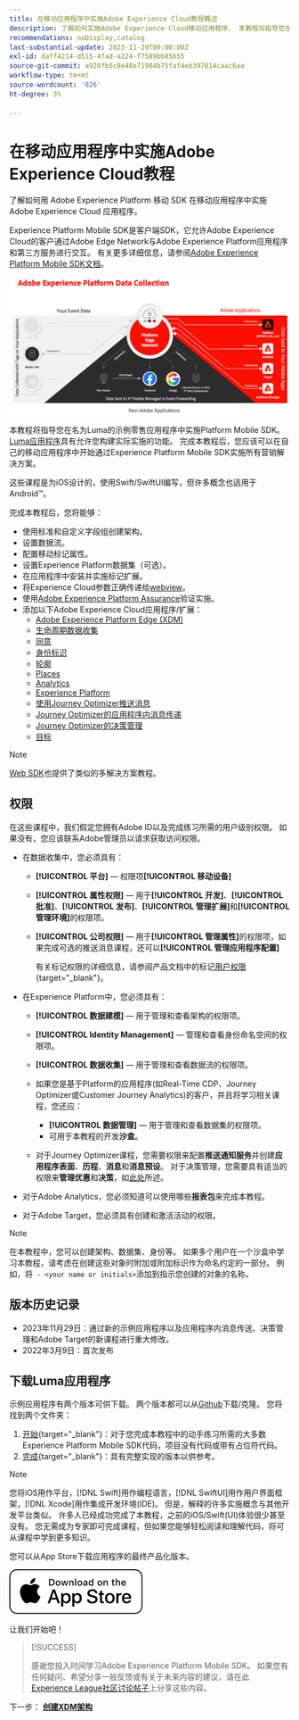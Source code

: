 ```yaml
---
title: 在移动应用程序中实施Adobe Experience Cloud教程概述
description: 了解如何实施Adobe Experience Cloud移动应用程序。 本教程将指导您在一个示例Swift应用程序中实施Experience Cloud应用程序。
recommendations: noDisplay,catalog
last-substantial-update: 2023-11-29T00:00:00Z
exl-id: daff4214-d515-4fad-a224-f7589b685b55
source-git-commit: a928fb5c8e48e71984b75faf4eb397814caac6aa
workflow-type: tm+mt
source-wordcount: '826'
ht-degree: 3%

---
```


# 在移动应用程序中实施Adobe Experience Cloud教程

了解如何用 Adobe Experience Platform 移动 SDK 在移动应用程序中实施 Adobe Experience Cloud 应用程序。

Experience Platform Mobile SDK是客户端SDK，它允许Adobe Experience Cloud的客户通过Adobe Edge Network与Adobe Experience Platform应用程序和第三方服务进行交互。 有关更多详细信息，请参阅[Adobe Experience Platform Mobile SDK文档](https://developer.adobe.com/client-sdks/home/)。

![架构](assets/architecture.png)


本教程将指导您在名为Luma的示例零售应用程序中实施Platform Mobile SDK。 [Luma应用程序](https://github.com/Adobe-Marketing-Cloud/Luma-iOS-Mobile-App)具有允许您构建实际实施的功能。 完成本教程后，您应该可以在自己的移动应用程序中开始通过Experience Platform Mobile SDK实施所有营销解决方案。

这些课程是为iOS设计的，使用Swift/SwiftUI编写，但许多概念也适用于Android™。

完成本教程后，您将能够：

* 使用标准和自定义字段组创建架构。
* 设置数据流。
* 配置移动标记属性。
* 设置Experience Platform数据集（可选）。
* 在应用程序中安装并实施标记扩展。
* 将Experience Cloud参数正确传递给[webview](web-views.md)。
* 使用[Adobe Experience Platform Assurance](assurance.md)验证实施。
* 添加以下Adobe Experience Cloud应用程序/扩展：
   * [Adobe Experience Platform Edge (XDM)](events.md)
   * [生命周期数据收集](lifecycle-data.md)
   * [同意](consent.md)
   * [身份标识](identity.md)
   * [轮廓](profile.md)
   * [Places](places.md)
   * [Analytics](analytics.md)
   * [Experience Platform](platform.md)
   * [使用Journey Optimizer推送消息](journey-optimizer-push.md)
   * [Journey Optimizer的应用程序内消息传递](journey-optimizer-inapp.md)
   * [Journey Optimizer的决策管理](journey-optimizer-offers.md)
   * [目标](target.md)


>[!NOTE]
>
>[Web SDK](../tutorial-web-sdk/overview.md)也提供了类似的多解决方案教程。

## 权限

在这些课程中，我们假定您拥有Adobe ID以及完成练习所需的用户级别权限。 如果没有，您应该联系Adobe管理员以请求获取访问权限。

* 在数据收集中，您必须具有：
   * **[!UICONTROL 平台]** — 权限项&#x200B;**[!UICONTROL 移动设备]**
   * **[!UICONTROL 属性权限]** — 用于&#x200B;**[!UICONTROL 开发]**、**[!UICONTROL 批准]**、**[!UICONTROL 发布]**、**[!UICONTROL 管理扩展]**&#x200B;和&#x200B;**[!UICONTROL 管理环境]**&#x200B;的权限项。
   * **[!UICONTROL 公司权限]** — 用于&#x200B;**[!UICONTROL 管理属性]**&#x200B;的权限项，如果完成可选的推送消息课程，还可以&#x200B;**[!UICONTROL 管理应用程序配置]**

     有关标记权限的详细信息，请参阅产品文档中的标记[用户权限](https://experienceleague.adobe.com/docs/experience-platform/tags/admin/user-permissions.html?lang=zh-hans){target="_blank"}。
* 在Experience Platform中，您必须具有：
   * **[!UICONTROL 数据建模]** — 用于管理和查看架构的权限项。
   * **[!UICONTROL Identity Management]** — 管理和查看身份命名空间的权限项。
   * **[!UICONTROL 数据收集]** — 用于管理和查看数据流的权限项。

   * 如果您是基于Platform的应用程序(如Real-Time CDP、Journey Optimizer或Customer Journey Analytics)的客户，并且将学习相关课程，您还应：
      * **[!UICONTROL 数据管理]** — 用于管理和查看数据集的权限项。
      * 可用于本教程的开发&#x200B;**沙盒**。

   * 对于Journey Optimizer课程，您需要权限来配置&#x200B;**推送通知服务**&#x200B;并创建&#x200B;**应用程序表面**、**历程**、**消息**&#x200B;和&#x200B;**消息预设**。 对于决策管理，您需要具有适当的权限来&#x200B;**管理优惠**&#x200B;和&#x200B;**决策**，如[此处](https://experienceleague.adobe.com/docs/journey-optimizer/using/access-control/privacy/high-low-permissions.html?lang=en#decisions-permissions)所述。

* 对于Adobe Analytics，您必须知道可以使用哪些&#x200B;**报表包**&#x200B;来完成本教程。

* 对于Adobe Target，您必须具有创建和激活活动的权限。


>[!NOTE]
>
>在本教程中，您可以创建架构、数据集、身份等。 如果多个用户在一个沙盒中学习本教程，请考虑在创建这些对象时附加或附加标识作为命名约定的一部分。 例如，将` - <your name or initials>`添加到指示您创建的对象的名称。

## 版本历史记录

* 2023年11月29日：通过新的示例应用程序以及应用程序内消息传送、决策管理和Adobe Target的新课程进行重大修改。
* 2022年3月9日：首次发布

## 下载Luma应用程序

示例应用程序有两个版本可供下载。 两个版本都可以从[Github](https://github.com/Adobe-Marketing-Cloud/Luma-iOS-Mobile-App)下载/克隆。 您将找到两个文件夹：


1. [开始](https://github.com/Adobe-Marketing-Cloud/Luma-iOS-Mobile-App){target="_blank"}：对于您完成本教程中的动手练习所需的大多数Experience Platform Mobile SDK代码，项目没有代码或带有占位符代码。
1. [完成](https://github.com/Adobe-Marketing-Cloud/Luma-iOS-Mobile-App){target="_blank"}：具有完整实现的版本以供参考。

>[!NOTE]
>
>您将iOS用作平台，[!DNL Swift]用作编程语言，[!DNL SwiftUI]用作用户界面框架，[!DNL Xcode]用作集成开发环境(IDE)。 但是，解释的许多实施概念与其他开发平台类似。 许多人已经成功完成了本教程，之前的iOS/Swift(UI)体验很少甚至没有。 您无需成为专家即可完成课程，但如果您能够轻松阅读和理解代码，将可从课程中学到更多知识。


您可以从App Store下载应用程序的最终产品化版本。

[![下载](assets/download-app.svg)](https://apps.apple.com/us/app/luma-app/id6466588487)


让我们开始吧！

>[!SUCCESS]
>
>感谢您投入时间学习Adobe Experience Platform Mobile SDK。 如果您有任何疑问、希望分享一般反馈或有关于未来内容的建议，请在此[Experience League社区讨论帖子](https://experienceleaguecommunities.adobe.com/t5/adobe-experience-platform-data/tutorial-discussion-implement-adobe-experience-cloud-in-mobile/td-p/443796)上分享这些内容。

下一步： **[创建XDM架构](create-schema.md)**

